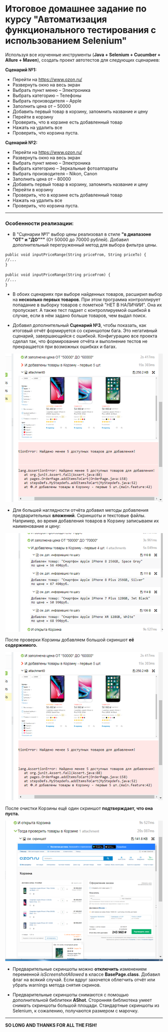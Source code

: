 Итоговое домашнее задание по курсу "Автоматизация функционального тестирования с использованием Selenium"
=

Используя все изученные инструменты (**Java + Selenium + Cucumber + Allure + Maven**), создать проект автотестов для следующих
сценариев:

**Сценарий №1:**

*	Перейти на https://www.ozon.ru/
*	Развернуть окно на весь экран
*	Выбрать пункт меню – Электроника
*	Выбрать категорию – Телефоны
*	Выбрать производителя – Apple
*	Заполнить цена от – 50000
*	Добавить первый товар в корзину, запомнить название и цену
*	Перейти в корзину
*	Проверить, что в корзине есть добавленный товар
*	Нажать на удалить все
*	Проверить, что корзина пуста.

**Сценарий №2:**

*	Перейти на https://www.ozon.ru/
*	Развернуть окно на весь экран
*	Выбрать пункт меню – Электроника
*	Выбрать категорию – Зеркальные фотоаппараты
*	Выбрать производителя – Nikon, Canon
*	Заполнить цена от – 80000
*	Добавить первый товар в корзину, запомнить название и цену
*	Перейти в корзину
*	Проверить, что в корзине есть добавленный товар
*   Нажать на удалить все
*	Проверить, что корзина пуста.

---

### Особенности реализации:

*   В "Сценарии №1" выбор цены реализовал в стиле **"в диапазоне "ОТ" и "ДО"""** (От 50000 до 70000 рублей). 
Добавил дополнительный перегруженный метод для выбора фильтра цены.

```
public void inputPriceRange(String priceFrom, String priceTo) {
//...
}

public void inputPriceRange(String priceFrom) {
//...
}
```

*   В обоих сценариях при выборе найденных товаров, расширил выбор на **несколько первых товаров**.
При этом программа контроллирует попадание в выборку товаров с пометкой "НЕТ В НАЛИЧИИ". Она их пропускает.
А также тест падает с контроллируемой ошибкой в случае, если в нём задано больше товаров, чем выдал поиск.

*   Добавил дополнительный **Сценарий №3**, чтобы показать, как итоговый отчёт формируется со скриншотом бага.
Это негативный сценарий, завершающийся с ошибкой. Конфигурацию все проекта сделал так, что формирование отчёта 
и выполнение тестов не прекращается при возможных ошибках и багах.

![image](/doc/img/failed_attach.png)

*   Для большей наглядности отчёта добавил методы добавления предварительных **вложений**. Скриншоты и текстовые файлы.
Например, во время добавления товаров в Корзину записываем их наименование и цену:

![image](/doc/img/text_attach.png)

После проверки Корзины добавляем большой скриншот **её содержимого.**

![image](/doc/img/failed_attach.png)

После очистки Корзины ещё один скриншот **подтверждает, что она пуста.**

![image](/doc/img/cart_attach.png)

*   Предварительные скриншоты можно **отключить** изменением переменной _isScreenshotAllowed_ в классе **BasePage.class**.
Добавил флаг на всякий случай. Если вдруг захочется облегчить отчёт или убрать warnings метода снятия скринов.

*   Предварительные скриншоты снимаются с помощью дополнительной библитеки **AShot**. Сторонняя библиотека умеет снимать
скриншоты большой площади. Стандартные скриншоты из Selenium, к сожалению, получаются размером с марочку. 

---

**SO LONG AND THANKS FOR ALL THE FISH!**